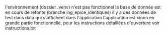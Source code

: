 l'environnement (dossier .venv) n'est pas fonctionnel
la base de donnée est en cours de refonte (branche ing_epice_identiques)
il y a des données de test dans data qui s'affichent dans l'application
l'application est sinon en grande partie fonctionnelle, pour les instructions détaillées d'ouverture voir instructions.txt
